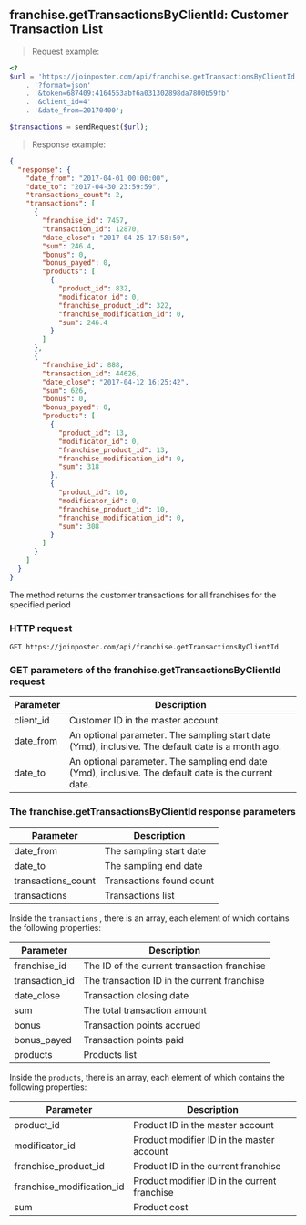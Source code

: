 ## franchise.getTransactionsByClientId: Customer Transaction List

> Request example:

```php
<?
$url = 'https://joinposter.com/api/franchise.getTransactionsByClientId'
    . '?format=json'
    . '&token=687409:4164553abf6a031302898da7800b59fb'
    . '&client_id=4'
    . '&date_from=20170400';

$transactions = sendRequest($url);
```

> Response example:

```json
{
  "response": {
    "date_from": "2017-04-01 00:00:00",
    "date_to": "2017-04-30 23:59:59",
    "transactions_count": 2,
    "transactions": [
      {
        "franchise_id": 7457,
        "transaction_id": 12870,
        "date_close": "2017-04-25 17:58:50",
        "sum": 246.4,
        "bonus": 0,
        "bonus_payed": 0,
        "products": [
          {
            "product_id": 832,
            "modificator_id": 0,
            "franchise_product_id": 322,
            "franchise_modification_id": 0,
            "sum": 246.4
          }
        ]
      },
      {
        "franchise_id": 888,
        "transaction_id": 44626,
        "date_close": "2017-04-12 16:25:42",
        "sum": 626,
        "bonus": 0,
        "bonus_payed": 0,
        "products": [
          {
            "product_id": 13,
            "modificator_id": 0,
            "franchise_product_id": 13,
            "franchise_modification_id": 0,
            "sum": 318
          },
          {
            "product_id": 10,
            "modificator_id": 0,
            "franchise_product_id": 10,
            "franchise_modification_id": 0,
            "sum": 308
          }
        ]
      }
    ]
  }
}
```

The method returns the customer transactions for all franchises for the specified period

### HTTP request

`GET https://joinposter.com/api/franchise.getTransactionsByClientId`

### GET parameters of the franchise.getTransactionsByClientId request

Parameter | Description
--------- | -----------
client_id | Customer ID in the master account.
date_from | An optional parameter. The sampling start date (Ymd), inclusive. The default date is a month ago.
date_to | An optional parameter. The sampling end date (Ymd), inclusive. The default date is the current date.

### The franchise.getTransactionsByClientId response parameters

Parameter | Description
--------- | -----------
date_from | The sampling start date
date_to | The sampling end date
transactions_count | Transactions found count
transactions | Transactions list

Inside the `transactions` , there is an array, each element of which contains the following properties:

Parameter | Description
--------- | -----------
franchise_id | The ID of the current transaction franchise
transaction_id | The transaction ID in the current franchise
date_close | Transaction closing date
sum | The total transaction amount
bonus | Transaction points accrued
bonus_payed | Transaction points paid
products | Products list

Inside the `products`, there is an array, each element of which contains the following properties:

Parameter | Description
--------- | -----------
product_id | Product ID in the master account
modificator_id | Product modifier ID in the master account
franchise_product_id | Product ID in the current franchise
franchise_modification_id | Product modifier ID in the current franchise
sum | Product cost

